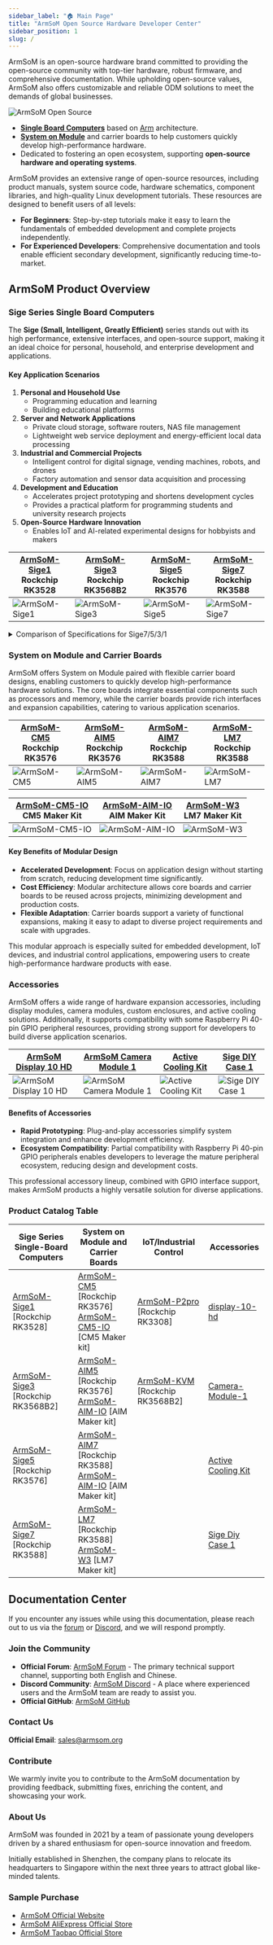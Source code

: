 ```yaml
---
sidebar_label: "🏠 Main Page"
title: "ArmSoM Open Source Hardware Developer Center"
sidebar_position: 1
slug: /
---
```


ArmSoM is an open-source hardware brand committed to providing the open-source community with top-tier hardware, robust firmware, and comprehensive documentation. While upholding open-source values, ArmSoM also offers customizable and reliable ODM solutions to meet the demands of global businesses.  

![ArmSoM Open Source](/img/banana.png)  

- **[Single Board Computers](#sige-series-single-board-computers)** based on [Arm](https://www.arm.com) architecture.  
- **[System on Module](#system-on-module-and-carrier-boards)** and carrier boards to help customers quickly develop high-performance hardware.  
- Dedicated to fostering an open ecosystem, supporting **open-source hardware and operating systems**.  

ArmSoM provides an extensive range of open-source resources, including product manuals, system source code, hardware schematics, component libraries, and high-quality Linux development tutorials. These resources are designed to benefit users of all levels:  

- **For Beginners**: Step-by-step tutorials make it easy to learn the fundamentals of embedded development and complete projects independently.  
- **For Experienced Developers**: Comprehensive documentation and tools enable efficient secondary development, significantly reducing time-to-market.  

## ArmSoM Product Overview  

### Sige Series Single Board Computers  

The **Sige (Small, Intelligent, Greatly Efficient)** series stands out with its high performance, extensive interfaces, and open-source support, making it an ideal choice for personal, household, and enterprise development and applications.  

#### Key Application Scenarios  

1. **Personal and Household Use**  
   - Programming education and learning  
   - Building educational platforms  
2. **Server and Network Applications**  
   - Private cloud storage, software routers, NAS file management  
   - Lightweight web service deployment and energy-efficient local data processing  
3. **Industrial and Commercial Projects**  
   - Intelligent control for digital signage, vending machines, robots, and drones  
   - Factory automation and sensor data acquisition and processing  
4. **Development and Education**  
   - Accelerates project prototyping and shortens development cycles  
   - Provides a practical platform for programming students and university research projects  
5. **Open-Source Hardware Innovation**  
   - Enables IoT and AI-related experimental designs for hobbyists and makers  

| [ArmSoM-Sige1](./armsom-sige1)  <br/> Rockchip RK3528 | [ArmSoM-Sige3](./armsom-sige3)  <br/> Rockchip RK3568B2 | [ArmSoM-Sige5](./armsom-sige5)  <br/> Rockchip RK3576 | [ArmSoM-Sige7](./armsom-sige7)  <br/> Rockchip RK3588 |  
| -------------------- | -------------------- | -------------------- | -------------------- |  
| ![ArmSoM-Sige1](/img/sige/armsom-sige1.png) | ![ArmSoM-Sige3](/img/sige/armsom-sige3.png) | ![ArmSoM-Sige5](/img/sige/armsom-sige5.png) | ![ArmSoM-Sige7](/img/sige/armsom-sige7.png) |  

<details>
    <summary>
       Comparison of Specifications for Sige7/5/3/1
    </summary>

|        | Sige7  | Sige5 | Sige3 |Sige1 |
| --------- | ----- | --- |--- | --- | 
| SoC Process | 8nm | 8nm | 22nm | 28nm |  
| CPU | Rockchip RK3588 <br/> Cortex-A76 x4 @2.4GHz and Cortex-A55 x4 @1.8GHz |  Rockchip RK3576 <br/> Cortex-A72 x4 @2.2GHz and Cortex-A53 x4 @1.8GHz  | Rockchip RK3568B2 <br/> Cortex-A55 x4 @2GHz | Rockchip RK3528 <br/> Cortex-A53 x4 @2GHz | 
| GPU | ARM Mali-G610 MP4  | ARM Mali G52 MC3 GPU | Arm Mali‑G52‑2EE | ARM Mali-450 GPU |
| NPU | 6TOPS@INT8(3 NPU core)  | 6TOPS@INT8(2 NPU core) | 1TOP@INT8 | - |
| RAM | 4GB/8GB/16GB/32GB 64-bit LPDDR4x | 4/8/16GB 32-bit LPDDR4x | 2/4GB 32-bit LPDDR4x |  2/4GB 32-bit LPDDR4x|
| eMMC| 64GB/128GB eMMC | 32/128GB eMMC| 32GB eMMC | 8 eMMC |
| TF Card | Molex Slot, Spec Version 2.x/3.x/4.x(SDSC/SDHC/SDXC)| Yes| Yes |   Yes|
| Output | 1x HDMI 2.1, supports 8K@60fps <br/> 1x MIPI DSI up to 4K@60fps <br/> 1x DP 1.4 up to 8K@30fps | 1x HDMI 2.1, supports 4K@120fps <br/> 1x MIPI DSI, up to 2K@60fps <br/>  1x DP1.4, up to 4K@120fps | 1x MIPI DSI up to 2K@60fps <br/> 1x HDMI OUT2.0, supports 4K@60fps |  1x HDMI OUT2.0b, supports 4K@60fps|
| Decoder |  8K@60fps H.265/VP9/AVS2 <br/> 8K@30fps H.264 AVC/MVC <br/> 4K@60fps AV1 <br/> 1080P@60fps MPEG-2/-1/VC-1/VP8|  H.264, H.265, VP9, AV1 and AVS2 etc. up to 8K@30fps or4K@120fps| 4KP60 H.265/H.264/VP9  |  H.265, H.264, AVS2 4K@60fps|
| Encoder | 8K@30fps H.265 / H.264| H.264 and H.265 up to 4K@60fps| 1080P60 H.264/H.265 | H.264 and H.265 up to1080@60fps|
| Wi-Fi | AP6275P Wi-Fi 6 Module <br/> 802.11a/b/g/n/ac/ax, 2T2R MIMO with RSDB | SYN43752 Wi-Fi 6 Module <br/> 802.11a/b/g/n/ac/ax, 2T2R MIMO with RSDB |   SYN43752 Wi-Fi 6 Module <br/> 802.11a/b/g/n/ac/ax, 2T2R MIMO with RSDBs | SYN43752 Wi-Fi 6 Module <br/> 802.11a/b/g/n/ac/ax, 2T2R MIMO with RSDBs|
| PCIE | PCIe 3.0 4-lanes <br/> M.2 Key M 2280 NVMe SSD Supported | PCIe 2.1 1-lanes <br/> M.2 Key M 2280 NVMe SSD Supported | PCIe 3.0 2-lanes <br/> M.2 Key M 2280 NVMe SSD Supported |  - |
| Ethernet | 2x 2.5G Ethernet |   2x Gigabit Ethernet| Gigabit Ethernet & 2.5G Ethernet| Gigabit Ethernet & 2.5G Ethernet|
| USB Host | 1x USB 3.0 & 1x USB 2.0 | 1x USB 3.0 & 1x USB 2.0| 1x USB 3.0 & 1x USB 2.0  | 2x USB 2.0|
| USB-C | 1x USB-C Power jack & 1x USB Type-C 3.0（DP1.4/OTG） | 1x USB-C Power jack & 1x USB Type-C 3.0（DP1.4/OTG）| 1x USB-C Power jack & 1x USB3.0 OTG |  1x USB-C Power jack & 1x USB2.0 OTG|
| MIPI CSI/DSI | 2x 4-lane MIPI CSI <br/> 1x 4-lane MIPI DSI | 2x 4-lane MIPI CSI <br/> 1x 4-lane MIPI DSI | 1x 4-lane MIPI CSI <br/> 1x 4-lane MIPI DSI  |   -|
| 40-PIN Header| yes | yes | yes | yes |
| LEDs | 2x LEDs | 2x LEDs |2x LEDs |  2x LEDs|
|Board Dimensions| 92mm × 62mm x 14.6mm | 92mm × 62mm x 14.6mm | 92mm × 62mm x 14.6mm | 92mm × 62mm x 14.6mm |

</details>

### System on Module and Carrier Boards  

ArmSoM offers System on Module paired with flexible carrier board designs, enabling customers to quickly develop high-performance hardware solutions. The core boards integrate essential components such as processors and memory, while the carrier boards provide rich interfaces and expansion capabilities, catering to various application scenarios.  

| [ArmSoM-CM5](./armsom-cm5) <br/> Rockchip RK3576 | [ArmSoM-AIM5](./armsom-aim5) <br/> Rockchip RK3576 | [ArmSoM-AIM7](./armsom-aim7) <br/> Rockchip RK3588 | [ArmSoM-LM7](./armsom-lm7) <br/> Rockchip RK3588 |  
| -------------------- | -------------------- | -------------------- | -------------------- |  
| ![ArmSoM-CM5](/img/cm/armsom-cm5.png) | ![ArmSoM-AIM5](/img/aim/armsom-aim5.png) | ![ArmSoM-AIM7](/img/aim/armsom-aim5.png) | ![ArmSoM-LM7](/img/lm/armsom-lm7.png) |  

| [ArmSoM-CM5-IO](./armsom-cm5-io) <br/> CM5 Maker Kit | [ArmSoM-AIM-IO](./armsom-aimio) <br/> AIM Maker Kit | [ArmSoM-W3](./armsom-w3) <br/> LM7 Maker Kit |  
| -------------------- | -------------------- | -------------------- |  
| ![ArmSoM-CM5-IO](/img/cm/armsom-cm5-io.png) | ![ArmSoM-AIM-IO](/img/aim/armsom-aim-io.png) | ![ArmSoM-W3](/img/lm/armsom-w3.png) |  

#### Key Benefits of Modular Design  

- **Accelerated Development**: Focus on application design without starting from scratch, reducing development time significantly.  
- **Cost Efficiency**: Modular architecture allows core boards and carrier boards to be reused across projects, minimizing development and production costs.  
- **Flexible Adaptation**: Carrier boards support a variety of functional expansions, making it easy to adapt to diverse project requirements and scale with upgrades.  

This modular approach is especially suited for embedded development, IoT devices, and industrial control applications, empowering users to create high-performance hardware products with ease.  

### Accessories  

ArmSoM offers a wide range of hardware expansion accessories, including display modules, camera modules, custom enclosures, and active cooling solutions. Additionally, it supports compatibility with some Raspberry Pi 40-pin GPIO peripheral resources, providing strong support for developers to build diverse application scenarios. 

| [ArmSoM Display 10 HD](./armsom-display-10-hd) | [ArmSoM Camera Module 1](./armsom-camera-module1) | [Active Cooling Kit](./sige-active-cooling-kit) | [Sige DIY Case 1](./sige-diy-case1) |  
| --------- | --------- | --------- | --------- |  
| ![ArmSoM Display 10 HD](/img/accessories/armsom-display-10hd.png) | ![ArmSoM Camera Module 1](/img/accessories/armsom-camera-module1-real.png) | ![Active Cooling Kit](/img/accessories/sige-active-cooling-fan-real.png) | ![Sige DIY Case 1](/img/accessories/sige-diy-case.png) |  

#### Benefits of Accessories  

- **Rapid Prototyping**: Plug-and-play accessories simplify system integration and enhance development efficiency.  
- **Ecosystem Compatibility**: Partial compatibility with Raspberry Pi 40-pin GPIO peripherals enables developers to leverage the mature peripheral ecosystem, reducing design and development costs.  

This professional accessory lineup, combined with GPIO interface support, makes ArmSoM products a highly versatile solution for diverse applications.  

### Product Catalog Table  
| **Sige Series Single-Board Computers** | **System on Module and Carrier Boards** | **IoT/Industrial Control** | **Accessories** |  
|---------|--------------|--------------|---------|  
|[ArmSoM-Sige1](./armsom-sige1)  [Rockchip RK3528]|[ArmSoM-CM5](./armsom-cm5)  [Rockchip RK3576] <br/> [ArmSoM-CM5-IO](./armsom-cm5-io)  [CM5 Maker kit]|[ArmSoM-P2pro](./armsom-p2pro)  [Rockchip RK3308] | [display-10-hd](./armsom-display-10-hd)|
|[ArmSoM-Sige3](./armsom-sige3)  [Rockchip RK3568B2]|[ArmSoM-AIM5](./armsom-aim5)  [Rockchip RK3576] <br/> [ArmSoM-AIM-IO](./armsom-aimio)  [AIM Maker kit]|[ArmSoM-KVM](./armsom-kvm)  [Rockchip RK3568B2] | [Camera-Module-1](./armsom-camera-module1)	|
|[ArmSoM-Sige5](./armsom-sige5)  [Rockchip RK3576]|[ArmSoM-AIM7](./armsom-aim7)  [Rockchip RK3588] <br/> [ArmSoM-AIM-IO](./armsom-aimio)  [AIM Maker kit]|  | [Active Cooling Kit](./sige-active-cooling-kit) |
|[ArmSoM-Sige7](./armsom-sige7)  [Rockchip RK3588]|[ArmSoM-LM7](./armsom-lm7)  [Rockchip RK3588]<br/> [ArmSoM-W3](./armsom-w3)  [LM7 Maker kit]| |  [Sige Diy Case 1](./sige-diy-case1)  |

## Documentation Center  

If you encounter any issues while using this documentation, please reach out to us via the [forum](http://forum.armsom.org/) or [Discord](https://discord.gg/THfTEatpfK), and we will respond promptly.  

### Join the Community  

- **Official Forum**: [ArmSoM Forum](http://forum.armsom.org/) - The primary technical support channel, supporting both English and Chinese.  
- **Discord Community**: [ArmSoM Discord](https://discord.gg/THfTEatpfK) - A place where experienced users and the ArmSoM team are ready to assist you.  
- **Official GitHub**: [ArmSoM GitHub](https://github.com/armsom)  

### Contact Us  

**Official Email**: sales@armsom.org  

### Contribute  

We warmly invite you to contribute to the ArmSoM documentation by providing feedback, submitting fixes, enriching the content, and showcasing your work.  

### About Us  

ArmSoM was founded in 2021 by a team of passionate young developers driven by a shared enthusiasm for open-source innovation and freedom.  

Initially established in Shenzhen, the company plans to relocate its headquarters to Singapore within the next three years to attract global like-minded talents.  

### Sample Purchase  

- [ArmSoM Official Website](https://www.armsom.org/category/all-products)  
- [ArmSoM AliExpress Official Store](https://www.aliexpress.com/store/1102800175)  
- [ArmSoM Taobao Official Store](https://shop518100695.taobao.com/)  